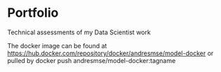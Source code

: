 # Portfolio
Technical assessments of my Data Scientist work

The docker image can be found at https://hub.docker.com/repository/docker/andresmse/model-docker
or pulled by docker push andresmse/model-docker:tagname
